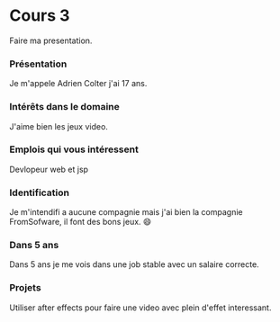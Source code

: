 # Cours 3
Faire ma presentation.

### Présentation
Je m'appele Adrien Colter j'ai 17 ans.

### Intérêts dans le domaine
J'aime bien les jeux video.

### Emplois qui vous intéressent
Devlopeur web et jsp


### Identification
Je m'intendifi a aucune compagnie mais j'ai bien la compagnie FromSofware, il font des bons jeux. :smile:

### Dans 5 ans
Dans 5 ans je me vois dans une job stable avec un salaire correcte.

### Projets
Utiliser after effects pour faire une video avec plein d'effet interessant.
